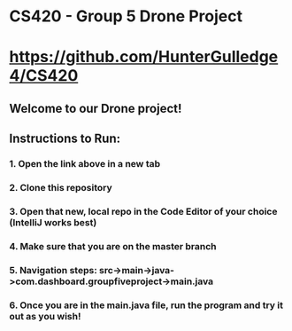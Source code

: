 # CS420 - Group 5 Drone Project
# https://github.com/HunterGulledge4/CS420
## Welcome to our Drone project!
## Instructions to Run:

### 1. Open the link above in a new tab
### 2. Clone this repository
### 3. Open that new, local repo in the Code Editor of your choice (IntelliJ works best)
### 4. Make sure that you are on the master branch
### 5. Navigation steps: src->main->java->com.dashboard.groupfiveproject->main.java
### 6. Once you are in the main.java file, run the program and try it out as you wish!
